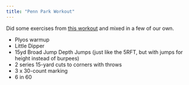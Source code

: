```yaml
---
title: "Penn Park Workout"
---
```


Did some exercises from [this workout](http://ponyshape.blogspot.com/2011/05/wow-050911.html) and mixed in a few of our own.

- Plyos warmup
- Little Dipper
- 15yd Broad Jump Depth Jumps (just like the 5RFT, but with jumps for height instead of burpees)
- 2 series 15-yard cuts to corners with throws
- 3 x 30-count marking
- 6 in 60

